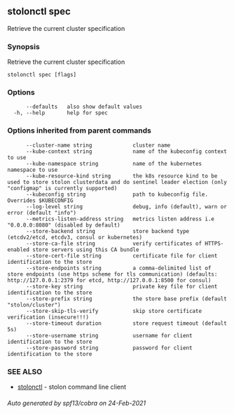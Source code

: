 ## stolonctl spec

Retrieve the current cluster specification

### Synopsis

Retrieve the current cluster specification

```
stolonctl spec [flags]
```

### Options

```
      --defaults   also show default values
  -h, --help       help for spec
```

### Options inherited from parent commands

```
      --cluster-name string             cluster name
      --kube-context string             name of the kubeconfig context to use
      --kube-namespace string           name of the kubernetes namespace to use
      --kube-resource-kind string       the k8s resource kind to be used to store stolon clusterdata and do sentinel leader election (only "configmap" is currently supported)
      --kubeconfig string               path to kubeconfig file. Overrides $KUBECONFIG
      --log-level string                debug, info (default), warn or error (default "info")
      --metrics-listen-address string   metrics listen address i.e "0.0.0.0:8080" (disabled by default)
      --store-backend string            store backend type (etcdv2/etcd, etcdv3, consul or kubernetes)
      --store-ca-file string            verify certificates of HTTPS-enabled store servers using this CA bundle
      --store-cert-file string          certificate file for client identification to the store
      --store-endpoints string          a comma-delimited list of store endpoints (use https scheme for tls communication) (defaults: http://127.0.0.1:2379 for etcd, http://127.0.0.1:8500 for consul)
      --store-key string                private key file for client identification to the store
      --store-prefix string             the store base prefix (default "stolon/cluster")
      --store-skip-tls-verify           skip store certificate verification (insecure!!!)
      --store-timeout duration          store request timeout (default 5s)
      --store-username string           username for client identification to the store
      --store-password string           password for client identification to the store
```

### SEE ALSO

* [stolonctl](stolonctl.md)	 - stolon command line client

###### Auto generated by spf13/cobra on 24-Feb-2021
